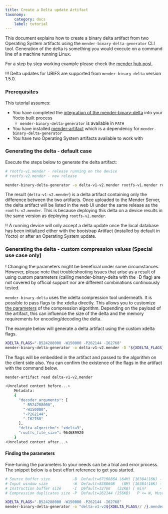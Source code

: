 ```yaml
---
title: Create a Delta update Artifact
taxonomy:
    category: docs
    label: tutorial
---
```


This document explains how to create a binary delta artifact from two Operating System artifacts using the `mender-binary-delta-generator` CLI tool.
Generation of the delta is something you would execute on a command line of a machine running Linux.

For a step by step working example please check the [mender hub post](https://hub.mender.io/t/robust-delta-update-rootfs/1144).

<!--AUTOVERSION: " version %"/ignore-->
!!! Delta updates for UBIFS are supported from `mender-binary-delta` version 1.5.0.

### Prerequisites

This tutorial assumes:

<!-- TODO: Add Debian reference after PR#2240 has been merged -->
* You have completed the [integration of the mender-binary-delta](../../05.Operating-System-updates-Yocto-Project/05.Customize-Mender/01.Delta-update-support/docs.md) into your Yocto built process
  * `mender-binary-delta-generator` is available in `PATH`
* You have installed [mender-artifact](../../12.Downloads/01.Workstation-tools/docs.md#mender-artifact) which is a dependency for `mender-binary-delta-generator`
* You have two Operating System artifacts available to work with

### Generating the delta - default case

Execute the steps below to generate the delta artifact:

```bash
# rootfs-v1.mender - release running on the device
# rootfs-v2.mender - new release

mender-binary-delta-generator -o delta-v1-v2.mender rootfs-v1.mender rootfs-v2.mender
```

The result (`delta-v1-v2.mender`) is a delta artifact containing only the difference between the two artifacts. Once uploaded to the Mender Server, the delta artifact will be listed in the web UI under the same release as the `rootfs-v2.mender`. This is because deploying this delta on a device results in the same version as deploying `rootfs-v2.mender`.

!! A running device will only accept a delta update once the local database has been initialized either with the bootstrap Artifact (installed by default in Yocto) or after an Operating System update.

### Generating the delta - custom compression values (Special use case only)

! Changing the parameters might be beneficial under some circumstances. However, please note that troubleshooting issues that arise as a result of using custom parameters (calling mender-binary-delta with the -D flag) are not covered by official support nor are different combinations continuously tested.

`mender-binary-delta` uses the xdelta compression tool underneath.
It is possible to pass flags to the xdelta directly.
This allows you to customize [the parameters](https://github.com/jmacd/xdelta/blob/wiki/TuningMemoryBudget.md#source-buffer-size) of the compression algorithm.
Depending on the payload of the artifact, this can influence the size of the delta and the memory requirements for encoding/decoding the delta.

The example below will generate a delta artifact using the custom xdelta flags.

```bash
XDELTA_FLAGS="-B524288000 -W150000 -P262144 -I62768"
mender-binary-delta-generator -o delta-v1-v2.mender -D "${XDELTA_FLAGS}" rootfs-v1.mender rootfs-v2.mender -- -- ${XDELTA_FLAGS}
```

The flags will be embedded in the artifact and passed to the algorithm on the client side also.
You can confirm the existence of the flags in the artifact with the command below.

```bash
mender-artifact read delta-v1-v2.mender

<Unrelated content before...>
    Metadata:
	{
	  "decoder_arguments": [
	    "-B524288000",
	    "-W150000",
	    "-P262144",
	    "-I62768"
	  ],
	  "delta_algorithm": "xdelta3",
	  "rootfs_file_size": 964689920
	}
<Unrelated content after...>
```

#### Finding the parameters

Fine-tuning the parameters to your needs can be a trial and error process.
The snippet below is a best effort reference to get you started.

```bash
# Source buffer size          -B  Default=67108864 (64M) [16384(16K) - Unlimited]
# Input window size           -W  Default=8388608   (8M) [16384(16K) - 16777216(16M)]
# Instruction buffer size     -I  Default=32768   (32KB) [ min?      - 0 (Unlimited) ]
# Compression duplicates size -P  Default=262144 (256KB)   P <= W, Must be power of 2

XDELTA_FLAGS="-B524288000 -W150000 -P262144 -I62768"
mender-binary-delta-generator -o "delta-v1-v2${XDELTA_FLAGS// /}.mender" -D "${XDELTA_FLAGS}" rootfs-v1.mender rootfs-v2.mender -- -- ${XDELTA_FLAGS}
```
